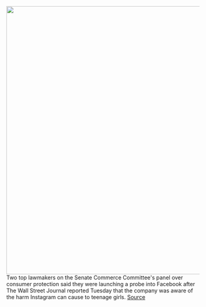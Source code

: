 <img src='https://cdn.vox-cdn.com/thumbor/chTRPjHVt5h_7hRe0MqzZ4xBIts=/0x0:3000x2000/1200x800/filters:focal(1260x760:1740x1240)/cdn.vox-cdn.com/uploads/chorus_image/image/69862447/acastro_180928_1777_facebook_hack_0001.0.jpg' width='700px' /><br/>
Two top lawmakers on the Senate Commerce Committee's panel over consumer protection said they were launching a probe into Facebook after The Wall Street Journal reported Tuesday that the company was aware of the harm Instagram can cause to teenage girls.
<a href='https://www.theverge.com/2021/9/15/22675802/facebook-instagram-teens-harm-blumenthal-blackburn-markey-kids'> Source <a/>